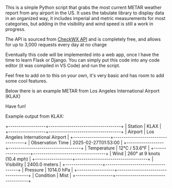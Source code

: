 This is a simple Python script that grabs the most current METAR weather report from any airport in the US. It uses the tabulate library to display data in an organized way, it includes imperial and metric measurements for most categories, but adding in the visibility and wind speed is still a work in progress.

The API is sourced from [CheckWX API](https://www.checkwxapi.com/) and is completely free, and allows for up to 3,000 requests every day at no charge

Eventually this code will be implemented into a web app, once I have the time to learn Flask or Django. You can simply put this code into any code editor (it was compiled in VS Code) and run the script.

Feel free to add on to this on your own, it's very basic and has room to add some cool features. 

Below there is an example METAR from Los Angeles International Airport (KLAX)

Have fun!


Example output from KLAX:

+------------------+-----------------------------------+
| Station          | KLAX                              |
+------------------+-----------------------------------+
| Airport          | Los Angeles International Airport |
+------------------+-----------------------------------+
| Observation Time | 2025-02-27T01:53:00               |
+------------------+-----------------------------------+
| Temperature      | 12°C / 53.6°F                     |
+------------------+-----------------------------------+
| Wind             | 260° at 9 knots (10.4 mph)        |
+------------------+-----------------------------------+
| Visibility       | 2400.0 meters                     |
+------------------+-----------------------------------+
| Pressure         | 1014.0 hPa                        |
+------------------+-----------------------------------+
| Condition        | Mist                              |
+------------------+-----------------------------------+

